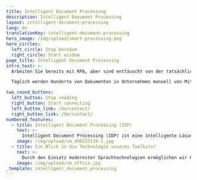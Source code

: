 ```yaml
---
title: Intelligent Document Processing
description: Intelligent Document Processing
layout: intelligent-document-processing
lang: de
translationKey: intelligent-document-processing
hero_image: /img/upload/smart-processing.png
hero_circles:
  left_circle: Stop boredom
  right_circle: Start wisdom
page_title: Intelligent Document Processing
intro_text: >-
  Arbeiten Sie bereits mit RPA, aber sind enttäuscht von der tatsächlichen Auswirkung der Automatisierung?

  Täglich werden Hunderte von Dokumenten in Unternehmen manuell von Mitarbeitenden verarbeitet. Das geht besser, finden wir. Wenn Sie also nach einer Möglichkeit suchen, wissensintensive, unstrukturierte Geschäftsprozesse zu automatisieren, sind Sie bei Y.digital genau richtig. Wir helfen Ihnen dabei, Ihre Geschäftsprozesse zu erfassen, auf der Grundlage intelligenter KI-Technologie zu analysieren und automatisch zu verarbeiten.

two_round_buttons:
  left_button: Stop reading
  right_button: Start connecting
  left_button_link: /de/contact/
  right_button_link: /de/contact/
numbered_features:
  - title: Intelligent Document Processing (IDP)
    text: >-
      Intelligent Document Processing (IDP) ist eine intelligente Lösung zur automatischen Verarbeitung von Dokumenten mithilfe von KI in Ihren aktuellen Geschäftsprozessen. Die automatisierte Verarbeitung von Dokumenten ist oft schwierig, aufgrund der umfangreichen domänenspezifischen Informationen, die für die richtige Verarbeitung erforderlich sind. Die SaaS-Plattform Ally unterstützt Sie dabei, sowohl strukturierte als auch unstrukturierte Dokumente einfach zu kategorisieren, einzelne Dokumente zu analysieren und Texte zu extrahieren. Die Ally-Plattform arbeitet mit Ihrer vorhandenen IT-Infrastruktur zusammen, ohne weitere Anpassungen erforderlich zu machen. Sie ermöglicht beispielsweise die Kategorisierung und automatische Verarbeitung von Kunden-E-Mails, die automatisierte Abwicklung von Versicherungsansprüchen und die Prüfung von Rechtsverträgen mit Anmerkungen und Rückmeldungen. Dies bedeutet den Einsatz von KI zur Unterstützung Ihrer Geschäftsprozesse, um Ihren Kunden besser zu dienen und Ihre Mitarbeiter mit den erforderlichen Informationen zu versorgen, die unter den gegebenen Umständen anwendbar sind. Dies wiederum führt zu einer verbesserten Kundenerfahrung, zu schnelleren und relevanten Einblicken in Geschäftsprozesse sowie zu einer angemessenen und konsistenteren Reaktion auf Kundenanfragen.
    image: /img/upload/sm_498233134-1.jpg
  - title: Ein Blick in die Technologie unseres Toolkits?
    text: >-
      Durch den Einsatz modernster Sprachtechnologien ermöglichen wir Kunden, Informationen zugänglicher zu machen und sie in Wissen umzuwandeln, was ihnen ermöglicht, Business Rules und andere 'versteckte' Geschäftslogik zu interpretieren. Unser Toolkit verwendet eine Kombination verschiedener Technologien, einschließlich Machine Learning, optischer Zeichenerkennung (OCR) und Computer Vision. Es extrahiert relevante Informationen aus PDF-Dateien, Bildern, handschriftlichen Notizen, Unterschriften und einfachem Text. Durch das Hinzufügen von Metadaten kann es verschiedene Dokumente kategorisieren und einen Datensatz erstellen, der speziell für Auskunft über Fachwissen, Dokumentenkategorisierung, Textinterpretation und -verarbeitung verwendet werden kann. All dies erfolgt mithilfe von KI-Technologie als Werkzeug zur Unterstützung von Nutzern und Mitarbeitenden.
    image: /img/upload/sm_office.jpg
_template: intelligent_document_processing
---
```



